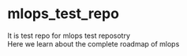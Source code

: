 # mlops_test_repo
It is test repo for mlops test reposotry
<br>
Here we learn about the complete roadmap of mlops 